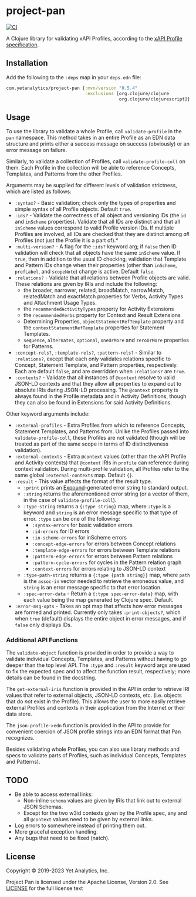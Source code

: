# project-pan

[![CI](https://github.com/yetanalytics/project-pan/actions/workflows/main.yml/badge.svg)](https://github.com/yetanalytics/project-pan/actions/workflows/main.yml)

A Clojure library for validating xAPI Profiles, according to the [xAPI Profile specification](https://github.com/adlnet/xapi-profiles).

## Installation

Add the following to the `:deps` map in your `deps.edn` file:

```clojure
com.yetanalytics/project-pan {:mvn/version "0.5.4"
                              :exclusions [org.clojure/clojure
                                           org.clojure/clojurescript]}
```

## Usage

To use the library to validate a whole Profile, call `validate-profile` in the `pan` namespace. This method takes in an entire Profile as an EDN data structure and prints either a success message on success (obviously) or an error message on failure.

Similarly, to validate a collection of Profiles, call `validate-profile-coll` on them. Each Profile in the collection will be able to reference Concepts, Templates, and Patterns from the other Profiles.

Arguments may be supplied for different levels of validation strictness, which are listed as follows:
- `:syntax?` - Basic validation; check only the types of properties and simple syntax of all Profile objects. Default `true`.
- `:ids?` - Validate the correctness of all object and versioning IDs (the `id` and `inScheme` properties). Validate that all IDs are distinct and that all `inScheme` values correspond to valid Profile version IDs. If multiple Profiles are involved, all IDs are checked that they are distinct among _all_ Profiles (not just the Profile it is a part of).\*
- `:multi-version?` - A flag for the `:ids?` keyword arg; if `false` then ID validation will check that all objects have the same `inScheme` value. If `true`, then in addition to the usual ID checking, validation that Template and Pattern IDs change when their properties (other than `inScheme`, `prefLabel`, and `scopeNote`) change is active. Default `false`.
- `:relations?` - Validate that all relations between Profile objects are valid. These relations are given by IRIs and include the following:
    - the broader, narrower, related, broadMatch, narrowMatch, relatedMatch and exactMatch properties for Verbs, Activity Types and Attachment Usage Types.
    - the `recommendedActivityTypes` property for Activity Extensions
    - the `recommendedVerbs` property for Context and Result Extensions
    - Determining Properties, `objectStatementRefTemplate` property and the `contextStatementRefTemplate` properties for Statement Templates.
    - `sequence`, `alternates`, `optional`, `oneOrMore` and `zeroOrMore` properties for Patterns.
- `:concept-rels?`, `:template-rels?`, `:pattern-rels?` - Similar to `:relations?`, except that each only validates relations specific to Concept, Statement Template, and Pattern properties, respectively. Each are default `false`, and are overridden when `:relations?` are `true`.
- `:contexts?` - Validate that all instances of `@context` resolve to valid JSON-LD contexts and that they allow all properties to expand out to absolute IRIs during JSON-LD processing. The `@context` property is always found in the Profile metadata and in Activity Definitions, though they can also be found in Extensions for said Activity Definitions.

Other keyword arguments include:
- `:external-profiles` - Extra Profiles from which to reference Concepts, Statement Templates, and Patterns from. Unlike the Profiles passed into `validate-profile-coll`, these Profiles are not validated (though will be treated as part of the same scope in terms of ID distinctiveness validation).
- `:external-contexts` - Extra `@context` values (other than the xAPI Profile and Activity contexts) that `@context` IRIs in `profile` can reference during context validation. During multi-profile validation, all Profiles refer to the same global `:external-contexts` map. Default `{}`.
- `:result` - This value affects the format of the result type.
    - `:print` prints an [Expound](https://github.com/bhb/expound)-generated error string to standard output.
    - `:string` returns the aforementioned error string (or a vector of them, in the case of `validate-profile-coll`).
    - `:type-string` returns a `{:type string}` map, where `:type` is a keyword and `string` is an error message specific to that type of error. `:type` can be one of the following:
      - `:syntax-errors` for basic validation errors
      - `:id-errors` for ID errors
      - `:in-scheme-errors` for inScheme errors
      - `:concept-edge-errors` for errors between Concept relations
      - `:template-edge-errors` for errors between Template relations
      - `:pattern-edge-errors` for errors between Pattern relations
      - `:pattern-cycle-errors` for cycles in the Pattern relation graph
      - `:context-errors` for errors relating to JSON-LD context
    - `:type-path-string` returns a `{:type {path string}}` map, where `path` is the `assoc-in` vector needed to retrieve the erroneous value, and `string` is an error message specific to that error location.
   - `:spec-error-data` - Return a `{:type spec-error-data}` map, with each value being the map generated by Clojure spec. Default.
- `:error-msg-opts` - Takes an opt map that affects how error messages are formed and printed. Currently only takes `:print-objects?`, which when `true` (default) displays the entire object in error messages, and if `false` only displays IDs.

### Additional API Functions

The `validate-object` function is provided in order to provide a way to validate individual Concepts, Templates, and Patterns without having to go deeper than the top level API. The `:type` and `:result` keyword args are used to fix the expected spec and to affect the function result, respectively; more details can be found in the docstring.

The `get-external-iris` function is provided in the API in order to retrieve IRI values that refer to external objects, JSON-LD contexts, etc. (i.e. objects that do _not_ exist in the Profile). This allows the user to more easily retrieve external Profiles and contexts in their application from the Internet or their data store.

The `json-profile->edn` function is provided in the API to provide for convenient coercion of JSON profile strings into an EDN format that Pan recognizes.

Besides validating whole Profiles, you can also use library methods and specs to validate parts of Profiles, such as individual  Concepts, Templates and Patterns).

## TODO

- Be able to access external links:
    - Non-inline `schema` values are given by IRIs that link out to external JSON Schemas.
    - Except for the two w3id contexts given by the Profile spec, any and all `@context` values need to be given by external links.
- Log errors to somewhere instead of printing them out.
- More graceful exception handling.
- Any bugs that need to be fixed (natch).

## License

Copyright © 2019-2023 Yet Analytics, Inc.

Project Pan is licensed under the Apache License, Version 2.0. See [LICENSE](LICENSE) for the full license text
